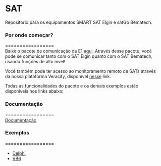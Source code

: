 # SAT

Repositório para os equipamentos SMART SAT Elgin e satGo Bematech.

### Por onde começar?
=================  
Baixe o pacote de comunicação da E1 [aqui](https://github.com/ElginDeveloperCommunity/SAT/tree/master/Elgin/SMART%20SAT/Bibliotecas%20Windows). Através desse pacote, você pode se comunicar tanto com o SAT Elgin quanto com o SAT Bematech, usando funções de alto nivel!

Você também pode ter acesso ao monitoramento remoto de SATs através da nossa plataforma Veracity, disponível [nesse](https://github.com/ElginDeveloperCommunity/SAT/tree/master/Elgin/MonitoramentoSAT) link.

Todas as funcionalidades do pacote e os demais exemplos estão disponíveis nos links abaixo: 

### Documentação
=================  
[Documentação](https://elgindevelopercommunity.github.io/group___m1.html)

### Exemplos
=================  
- [Delphi](https://github.com/ElginDeveloperCommunity/ElginSATFramework/tree/master/Exemplos/Exemplo_FrameworkSAT_Delphi)
- [VB6](https://github.com/ElginDeveloperCommunity/ElginSATFramework/tree/master/Exemplos/Exemplo_FrameworkSAT_VB6)
